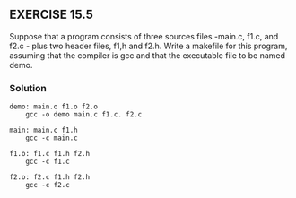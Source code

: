 ## EXERCISE 15.5
Suppose that a program consists of three sources files -main.c, f1.c, and f2.c - plus two header files, f1,h and f2.h. Write a makefile for this program, assuming that the compiler is gcc and that the executable file to be named demo.

### Solution
```
demo: main.o f1.o f2.o
    gcc -o demo main.c f1.c. f2.c

main: main.c f1.h
    gcc -c main.c

f1.o: f1.c f1.h f2.h
    gcc -c f1.c

f2.o: f2.c f1.h f2.h
    gcc -c f2.c
```
